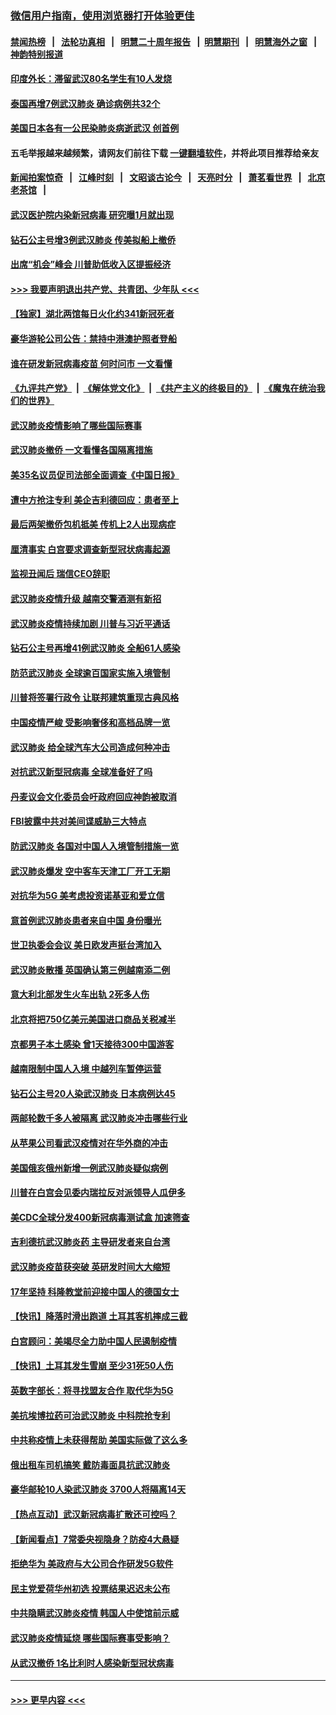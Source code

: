 ### [微信用户指南，使用浏览器打开体验更佳](https://github.com/gfw-breaker/banned-news1/blob/master/indexes/wechat-guide.md?t=0)
#### [禁闻热榜](热点新闻.md?t=0)  &nbsp;&nbsp;|&nbsp;&nbsp; [法轮功真相](https://github.com/gfw-breaker/truth/blob/master/README.md?t=0) &nbsp;&nbsp;|&nbsp;&nbsp; [明慧二十周年报告](https://github.com/gfw-breaker/mh-reports/blob/master/README.md?t=0) &nbsp;&nbsp;|&nbsp;&nbsp;[明慧期刊](https://github.com/gfw-breaker/mh-qikan) &nbsp;&nbsp;|&nbsp;&nbsp; [明慧海外之窗](https://github.com/gfw-breaker/mh-news/blob/master/README.md?t=0) &nbsp;&nbsp;|&nbsp;&nbsp; [神韵特别报道](https://github.com/gfw-breaker/mh-news/blob/master/shenyun.md?t=0)
#### [印度外长：滞留武汉80名学生有10人发烧](../pages/nsc418/n11853821.md?t=02082002) 
#### [泰国再增7例武汉肺炎 确诊病例共32个](../pages/nsc418/n11853808.md?t=02082002) 
#### [美国日本各有一公民染肺炎病逝武汉 创首例](../pages/nsc418/n11853509.md?t=02082002) 
#### 五毛举报越来越频繁，请网友们前往下载 [一键翻墙软件](https://github.com/gfw-breaker/ssr-accounts)，并将此项目推荐给亲友
#### [新闻拍案惊奇](https://github.com/gfw-breaker/banned-news1/blob/master/pages/link4.md) &nbsp;&nbsp;|&nbsp;&nbsp; [江峰时刻](https://github.com/gfw-breaker/banned-news1/blob/master/pages/link4.md) &nbsp;&nbsp;|&nbsp;&nbsp; [文昭谈古论今](https://github.com/gfw-breaker/banned-news1/blob/master/pages/link4.md) &nbsp;&nbsp;|&nbsp;&nbsp; [天亮时分](https://github.com/gfw-breaker/banned-news1/blob/master/pages/link4.md) &nbsp;&nbsp;|&nbsp;&nbsp; [萧茗看世界](https://github.com/gfw-breaker/banned-news1/blob/master/pages/link4.md) &nbsp;&nbsp;|&nbsp;&nbsp; [北京老茶馆](https://github.com/gfw-breaker/banned-news1/blob/master/pages/link4.md) &nbsp;&nbsp;|&nbsp;&nbsp; 
#### [武汉医护院内染新冠病毒 研究曝1月就出现](../pages/nsc418/n11852928.md?t=02082002) 
#### [钻石公主号增3例武汉肺炎 传美拟船上撤侨](../pages/nsc418/n11853240.md?t=02082002) 
#### [出席“机会”峰会 川普助低收入区提振经济](../pages/nsc418/n11853232.md?t=02082002) 
#### [>>> 我要声明退出共产党、共青团、少年队 <<<](https://github.com/begood0513/goodnews/blob/master/quit/letter.md) 
#### [【独家】湖北两馆每日火化约341新冠死者](../pages/nsc418/n11845444.md?t=02082002) 
#### [豪华游轮公司公告：禁持中港澳护照者登船](../pages/nsc418/n11852761.md?t=02082002) 
#### [谁在研发新冠病毒疫苗 何时问市 一文看懂](../pages/nsc418/n11852840.md?t=02082002) 
#### [《九评共产党》](https://github.com/begood0513/9ping.md/blob/master/README.md) &nbsp;|&nbsp; [《解体党文化》](../../../../jtdwh.md/blob/master/README.md)  &nbsp;|&nbsp; [《共产主义的终极目的》](../../../../gczydzjmd.md/blob/master/README.md) &nbsp;|&nbsp; [《魔鬼在统治我们的世界》](../../../../mgztzwmdsj.md/blob/master/README.md) 
#### [武汉肺炎疫情影响了哪些国际赛事](../pages/nsc418/n11852441.md?t=02082002) 
#### [武汉肺炎撤侨 一文看懂各国隔离措施](../pages/nsc418/n11844216.md?t=02082002) 
#### [美35名议员促司法部全面调查《中国日报》](../pages/nsc418/n11852435.md?t=02082002) 
#### [遭中方抢注专利 美企吉利德回应：患者至上](../pages/nsc418/n11852037.md?t=02082002) 
#### [最后两架撤侨包机抵美 传机上2人出现病症](../pages/nsc418/n11852173.md?t=02082002) 
#### [厘清事实 白宫要求调查新型冠状病毒起源](../pages/nsc418/n11852106.md?t=02082002) 
#### [监视丑闻后 瑞信CEO辞职](../pages/nsc418/n11852127.md?t=02082002) 
#### [武汉肺炎疫情升级 越南交警酒测有新招](../pages/nsc418/n11851632.md?t=02082002) 
#### [武汉肺炎疫情持续加剧 川普与习近平通话](../pages/nsc418/n11851613.md?t=02082002) 
#### [钻石公主号再增41例武汉肺炎 全船61人感染](../pages/nsc418/n11850401.md?t=02082002) 
#### [防范武汉肺炎 全球逾百国家实施入境管制](../pages/nsc418/n11850557.md?t=02082002) 
#### [川普将签署行政令 让联邦建筑重现古典风格](../pages/nsc418/n11850654.md?t=02082002) 
#### [中国疫情严峻 受影响奢侈和高档品牌一览](../pages/nsc418/n11850319.md?t=02082002) 
#### [武汉肺炎 给全球汽车大公司造成何种冲击](../pages/nsc418/n11850056.md?t=02082002) 
#### [对抗武汉新型冠病毒 全球准备好了吗](../pages/nsc418/n11850142.md?t=02082002) 
#### [丹麦议会文化委员会吁政府回应神韵被取消](../pages/nsc418/n11849312.md?t=02082002) 
#### [FBI披露中共对美间谍威胁三大特点](../pages/nsc418/n11849700.md?t=02082002) 
#### [防武汉肺炎 各国对中国人入境管制措施一览](../pages/nsc418/n11838726.md?t=02082002) 
#### [武汉肺炎爆发 空中客车天津工厂开工无期](../pages/nsc418/n11849634.md?t=02082002) 
#### [对抗华为5G 美考虑投资诺基亚和爱立信](../pages/nsc418/n11849510.md?t=02082002) 
#### [意首例武汉肺炎患者来自中国 身份曝光](../pages/nsc418/n11849454.md?t=02082002) 
#### [世卫执委会会议 美日欧发声挺台湾加入](../pages/nsc418/n11849433.md?t=02082002) 
#### [武汉肺炎散播 英国确认第三例越南添二例](../pages/nsc418/n11849439.md?t=02082002) 
#### [意大利北部发生火车出轨 2死多人伤](../pages/nsc418/n11848999.md?t=02082002) 
#### [北京将把750亿美元美国进口商品关税减半](../pages/nsc418/n11848896.md?t=02082002) 
#### [京都男子本土感染 曾1天接待300中国游客](../pages/nsc418/n11848641.md?t=02082002) 
#### [越南限制中国人入境 中越列车暂停运营](../pages/nsc418/n11847844.md?t=02082002) 
#### [钻石公主号20人染武汉肺炎 日本病例达45](../pages/nsc418/n11847823.md?t=02082002) 
#### [两邮轮数千多人被隔离 武汉肺炎冲击哪些行业](../pages/nsc418/n11847456.md?t=02082002) 
#### [从苹果公司看武汉疫情对在华外商的冲击](../pages/nsc418/n11847586.md?t=02082002) 
#### [美国俄亥俄州新增一例武汉肺炎疑似病例](../pages/nsc418/n11847714.md?t=02082002) 
#### [川普在白宫会见委内瑞拉反对派领导人瓜伊多](../pages/nsc418/n11847391.md?t=02082002) 
#### [美CDC全球分发400新冠病毒测试盒 加速筛查](../pages/nsc418/n11847260.md?t=02082002) 
#### [吉利德抗武汉肺炎药 主导研发者来自台湾](../pages/nsc418/n11847064.md?t=02082002) 
#### [武汉肺炎疫苗获突破 英研发时间大大缩短](../pages/nsc418/n11846915.md?t=02082002) 
#### [17年坚持 科隆教堂前迎接中国人的德国女士](../pages/nsc418/n11846781.md?t=02082002) 
#### [【快讯】降落时滑出跑道 土耳其客机摔成三截](../pages/nsc418/n11847021.md?t=02082002) 
#### [白宫顾问：美竭尽全力助中国人民遏制疫情](../pages/nsc418/n11846756.md?t=02082002) 
#### [【快讯】土耳其发生雪崩 至少31死50人伤](../pages/nsc418/n11846680.md?t=02082002) 
#### [英数字部长：将寻找盟友合作 取代华为5G](../pages/nsc418/n11846485.md?t=02082002) 
#### [美抗埃博拉药可治武汉肺炎 中科院抢专利](../pages/nsc418/n11846409.md?t=02082002) 
#### [中共称疫情上未获得帮助 美国实际做了这么多](../pages/nsc418/n11846008.md?t=02082002) 
#### [俄出租车司机搞笑 戴防毒面具抗武汉肺炎](../pages/nsc418/n11845703.md?t=02082002) 
#### [豪华邮轮10人染武汉肺炎 3700人将隔离14天](../pages/nsc418/n11845543.md?t=02082002) 
#### [【热点互动】武汉新冠病毒扩散还可控吗？](../pages/nsc418/n11844750.md?t=02082002) 
#### [【新闻看点】7常委央视隐身？防疫4大悬疑](../pages/nsc418/n11844611.md?t=02082002) 
#### [拒绝华为 美政府与大公司合作研发5G软件](../pages/nsc418/n11844625.md?t=02082002) 
#### [民主党爱荷华州初选 投票结果迟迟未公布](../pages/nsc418/n11844207.md?t=02082002) 
#### [中共隐瞒武汉肺炎疫情 韩国人中使馆前示威](../pages/nsc418/n11844084.md?t=02082002) 
#### [武汉肺炎疫情延烧 哪些国际赛事受影响？](../pages/nsc418/n11843958.md?t=02082002) 
#### [从武汉撤侨 1名比利时人感染新型冠状病毒](../pages/nsc418/n11843977.md?t=02082002) 

----
#### [ >>> 更早内容 <<< ](../indexes/nsc418-earlier.md)
